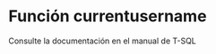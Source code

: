 ﻿---
FunctionName: "currentusername"
FunctionType: "Crono"
Autogenerated: true
---

# Función  currentusername

Consulte la documentación en el manual de T-SQL
